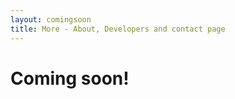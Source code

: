 ```yaml
---
layout: comingsoon
title: More - About, Developers and contact page
---
```


<div class="pusher">
  <div class="ui vertical masthead center aligned segment">
    <div class="ui text container">
      <h1 class="ui header">
        Coming soon!
      </h1>
   </div>
  </div>
</div>
